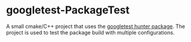 # googletest-PackageTest

A small cmake/C++ project that uses the [googletest hunter package](https://github.com/hunter-packages/googletest). The project is used to test the package build with multiple configurations.

